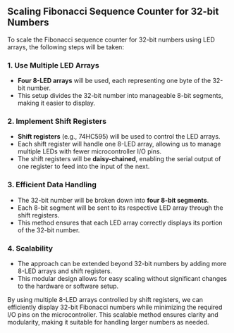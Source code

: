 ## Scaling Fibonacci Sequence Counter for 32-bit Numbers

To scale the Fibonacci sequence counter for 32-bit numbers using LED arrays, the following steps will be taken:

### 1. Use Multiple LED Arrays
- **Four 8-LED arrays** will be used, each representing one byte of the 32-bit number.
- This setup divides the 32-bit number into manageable 8-bit segments, making it easier to display.

### 2. Implement Shift Registers
- **Shift registers** (e.g., 74HC595) will be used to control the LED arrays.
- Each shift register will handle one 8-LED array, allowing us to manage multiple LEDs with fewer microcontroller I/O pins.
- The shift registers will be **daisy-chained**, enabling the serial output of one register to feed into the input of the next.

### 3. Efficient Data Handling
- The 32-bit number will be broken down into **four 8-bit segments**.
- Each 8-bit segment will be sent to its respective LED array through the shift registers.
- This method ensures that each LED array correctly displays its portion of the 32-bit number.

### 4. Scalability
- The approach can be extended beyond 32-bit numbers by adding more 8-LED arrays and shift registers.
- This modular design allows for easy scaling without significant changes to the hardware or software setup.

By using multiple 8-LED arrays controlled by shift registers, we can efficiently display 32-bit Fibonacci numbers while minimizing the required I/O pins on the microcontroller. This scalable method ensures clarity and modularity, making it suitable for handling larger numbers as needed.

